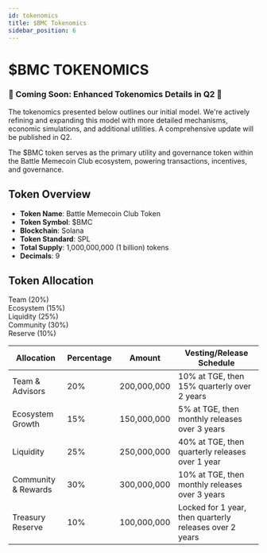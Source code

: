 ```yaml
---
id: tokenomics
title: $BMC Tokenomics
sidebar_position: 6
---
```


# $BMC TOKENOMICS

<div style={{
  backgroundColor: 'rgba(255, 120, 0, 0.1)',
  padding: '1rem',
  borderRadius: '8px',
  border: '1px solid rgba(255, 120, 0, 0.3)',
  marginBottom: '2rem'
}}>
  <h3 style={{color: 'rgba(255, 120, 0, 0.9)', margin: '0 0 0.5rem 0'}}>🚧 Coming Soon: Enhanced Tokenomics Details in Q2 🚧</h3>
  <p style={{marginBottom: '0'}}>
    The tokenomics presented below outlines our initial model. We're actively refining and expanding this model with more detailed mechanisms, economic simulations, and additional utilities. A comprehensive update will be published in Q2.
  </p>
</div>

The $BMC token serves as the primary utility and governance token within the Battle Memecoin Club ecosystem, powering transactions, incentives, and governance.

## Token Overview

- **Token Name**: Battle Memecoin Club Token
- **Token Symbol**: $BMC
- **Blockchain**: Solana
- **Token Standard**: SPL
- **Total Supply**: 1,000,000,000 (1 billion) tokens
- **Decimals**: 9

## Token Allocation

<div className="allocation-chart" style={{marginBottom: '2rem'}}>
  <div style={{
    display: 'flex',
    flexWrap: 'wrap',
    gap: '1rem',
    justifyContent: 'center',
    marginBottom: '1rem'
  }}>
    <div style={{
      backgroundColor: 'rgba(20, 241, 149, 0.8)',
      width: '20%',
      height: '24px',
      borderRadius: '4px',
      position: 'relative'
    }}>
      <span style={{
        position: 'absolute',
        bottom: '-24px',
        left: '50%',
        transform: 'translateX(-50%)',
        fontSize: '12px',
        whiteSpace: 'nowrap'
      }}>Team (20%)</span>
    </div>
    <div style={{
      backgroundColor: 'rgba(20, 241, 149, 0.6)',
      width: '15%',
      height: '24px',
      borderRadius: '4px',
      position: 'relative'
    }}>
      <span style={{
        position: 'absolute',
        bottom: '-24px',
        left: '50%',
        transform: 'translateX(-50%)',
        fontSize: '12px',
        whiteSpace: 'nowrap'
      }}>Ecosystem (15%)</span>
    </div>
    <div style={{
      backgroundColor: 'rgba(20, 241, 149, 0.4)',
      width: '25%',
      height: '24px',
      borderRadius: '4px',
      position: 'relative'
    }}>
      <span style={{
        position: 'absolute',
        bottom: '-24px',
        left: '50%',
        transform: 'translateX(-50%)',
        fontSize: '12px',
        whiteSpace: 'nowrap'
      }}>Liquidity (25%)</span>
    </div>
    <div style={{
      backgroundColor: 'rgba(20, 241, 149, 0.2)',
      width: '30%',
      height: '24px',
      borderRadius: '4px',
      position: 'relative'
    }}>
      <span style={{
        position: 'absolute',
        bottom: '-24px',
        left: '50%',
        transform: 'translateX(-50%)',
        fontSize: '12px',
        whiteSpace: 'nowrap'
      }}>Community (30%)</span>
    </div>
    <div style={{
      backgroundColor: 'rgba(20, 241, 149, 0.1)',
      width: '10%',
      height: '24px',
      borderRadius: '4px',
      position: 'relative'
    }}>
      <span style={{
        position: 'absolute',
        bottom: '-24px',
        left: '50%',
        transform: 'translateX(-50%)',
        fontSize: '12px',
        whiteSpace: 'nowrap'
      }}>Reserve (10%)</span>
    </div>
  </div>
</div>

| Allocation | Percentage | Amount | Vesting/Release Schedule |
|------------|------------|--------|--------------------------|
| Team & Advisors | 20% | 200,000,000 | 10% at TGE, then 15% quarterly over 2 years |
| Ecosystem Growth | 15% | 150,000,000 | 5% at TGE, then monthly releases over 3 years |
| Liquidity | 25% | 250,000,000 | 40% at TGE, then quarterly releases over 1 year |
| Community & Rewards | 30% | 300,000,000 | 10% at TGE, then monthly releases over 3 years |
| Treasury Reserve | 10% | 100,000,000 | Locked for 1 year, then quarterly releases over 2 years |